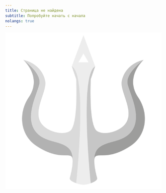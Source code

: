```yaml
---
title: Страница не найдена
subtitle: Попробуйте начать с начала
nolangs: true
---
```


![no-shadow](/img/trishula.svg 'Trishula - Трезубец Шивы')
